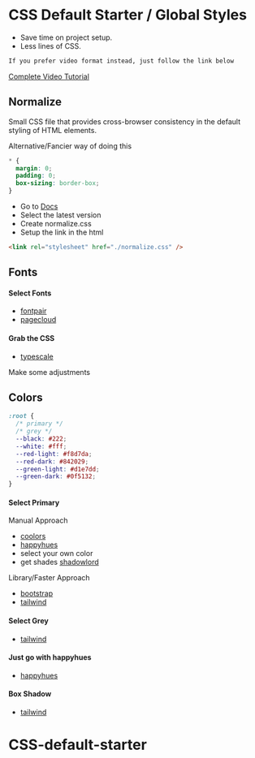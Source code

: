 # CSS Default Starter / Global Styles

- Save time on project setup.
- Less lines of CSS.

```html
If you prefer video format instead, just follow the link below
```

[Complete Video Tutorial](https://youtu.be/UDdyGNlQK5w)

## Normalize

Small CSS file that provides cross-browser consistency in the default styling of HTML elements.

Alternative/Fancier way of doing this

```css
* {
  margin: 0;
  padding: 0;
  box-sizing: border-box;
}
```

- Go to [Docs ](https://necolas.github.io/normalize.css/)
- Select the latest version
- Create normalize.css
- Setup the link in the html

```html
<link rel="stylesheet" href="./normalize.css" />
```

## Fonts

#### Select Fonts

- [fontpair](https://www.fontpair.co/)
- [pagecloud](https://www.pagecloud.com/blog/best-google-fonts-pairings)

#### Grab the CSS

- [typescale](https://type-scale.com/)

Make some adjustments

## Colors

```css
:root {
  /* primary */
  /* grey */
  --black: #222;
  --white: #fff;
  --red-light: #f8d7da;
  --red-dark: #842029;
  --green-light: #d1e7dd;
  --green-dark: #0f5132;
}
```

#### Select Primary

Manual Approach

- [coolors](https://coolors.co/)
- [happyhues](https://www.happyhues.co/)
- select your own color
- get shades [shadowlord](https://noeldelgado.github.io/shadowlord/#73fdad)

Library/Faster Approach

- [bootstrap](https://getbootstrap.com/docs/5.0/customize/color/#color-sass-maps)
- [tailwind](https://tailwindcss.com/docs/customizing-colors#color-palette-reference)

#### Select Grey

- [tailwind](https://tailwindcss.com/docs/customizing-colors#color-palette-reference)

#### Just go with happyhues

- [happyhues](https://www.happyhues.co/)

#### Box Shadow

- [tailwind](https://tailwindcss.com/docs/box-shadow)

# CSS-default-starter
